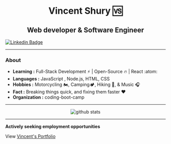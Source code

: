 <h1 align="center">Vincent Shury 🆚</h1>

<h2 align="center">Web developer & Software Engineer</h2>


 [![Linkedin Badge](https://img.shields.io/badge/-Vincent_Shury-blue?style=flat-square&logo=Linkedin&logoColor=white&link=https://www.linkedin.com/in/vincent-shury/)](https://www.linkedin.com/in/vincent-shury/)

---

### About

-  **Learning :** Full-Stack Development :zap: | Open-Source :fire: | React	:atom:
-  **Languages :** JavaScript , Node.js, HTML, CSS 
-  **Hobbies :** Motorcycling 🏍️, Camping🏕️, Hiking 🥾, & Music :headphones:
-  **Fact :** Breaking things quick, and fixing them faster :heart: 
-  **Organization :** coding-boot-camp

---

<p align="center">
<img src="https://github-readme-stats.vercel.app/api?username=Vincent440&show_icons=true" alt="github stats" >
</p>

---

**Actively seeking employment opportunities**

View [Vincent's Portfolio](www.vshury.com)
